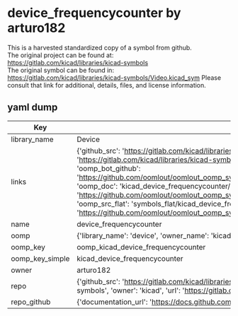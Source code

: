 # device_frequencycounter by arturo182  
This is a harvested standardized copy of a symbol from github.  
The original project can be found at:  
https://gitlab.com/kicad/libraries/kicad-symbols  
The original symbol can be found in:
https://gitlab.com/kicad/libraries/kicad-symbols/Video.kicad_sym
Please consult that link for additional, details, files, and license information.  
## yaml dump  
| Key | Value |  
| --- | --- |  
| library_name | Device |  
| links | {'github_src': 'https://gitlab.com/kicad/libraries/kicad-symbols/Video.kicad_sym', 'github_src_repo': 'https://gitlab.com/kicad/libraries/kicad-symbols', 'oomp_bot': 'kicad_device_frequencycounter/working', 'oomp_bot_github': 'https://github.com/oomlout/oomlout_oomp_symbol_bot/tree/main/kicad_device_frequencycounter/working', 'oomp_doc': 'kicad_device_frequencycounter/working', 'oomp_doc_github': 'https://github.com/oomlout/oomlout_oomp_symbol_doc/tree/main/kicad_device_frequencycounter/working', 'oomp_src_flat': 'symbols_flat/kicad_device_frequencycounter/working', 'oomp_src_flat_github': 'https://github.com/oomlout/oomlout_oomp_symbol_src/tree/main/kicad_device_frequencycounter/working'} |  
| name | device_frequencycounter |  
| oomp | {'library_name': 'device', 'owner_name': 'kicad', 'symbol_name': 'device_frequencycounter'} |  
| oomp_key | oomp_kicad_device_frequencycounter |  
| oomp_key_simple | kicad_device_frequencycounter |  
| owner | arturo182 |  
| repo | {'github_src': 'https://gitlab.com/kicad/libraries/kicad-symbols/Video.kicad_sym', 'name': 'libraries/kicad-symbols', 'owner': 'kicad', 'url': 'https://gitlab.com/kicad/libraries/kicad-symbols'} |  
| repo_github | {'documentation_url': 'https://docs.github.com/rest/repos/repos#get-a-repository', 'message': 'Not Found'} |  

